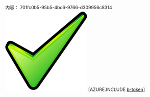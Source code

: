 内容： 701fc0b5-95b5-4bc6-9766-d309956c8314![图像](82a9e6e1-e93f-4786-a3a3-9a1f99c89c3a.png)
[AZURE.INCLUDE [b-token](908ed583-13ea-43e4-9176-c315ea5c937c.md)]
